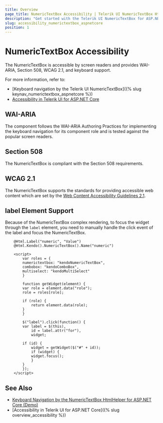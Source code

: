 ```yaml
---
title: Overview
page_title: NumericTextBox Accessibility | Telerik UI NumericTextBox HtmlHelper for ASP.NET Core
description: "Get started with the Telerik UI NumericTextBox for ASP.NET Core and learn about its accessibility support for WAI-ARIA, Section 508, and WCAG 2.1."
slug: accessibility_numerictextbox_aspnetcore
position: 1
---
```


# NumericTextBox Accessibility

The NumericTextBox is accessible by screen readers and provides WAI-ARIA, Section 508, WCAG 2.1, and keyboard support.

For more information, refer to:
* [Keyboard navigation by the Telerik UI NumericTextBox]({% slug keynav_numerictextbox_aspnetcore %})
* [Accessibility in Telerik UI for ASP.NET Core](https://docs.telerik.com/aspnet-core/accessibility/overview)

## WAI-ARIA

The component follows the WAI-ARIA Authoring Practices for implementing the keyboard navigation for its component role and is tested against the popular screen readers.

## Section 508

The NumericTextBox is compliant with the Section 508 requirements.

## WCAG 2.1

The NumericTextBox supports the standards for providing accessible web content which are set by the [Web Content Accessibility Guidelines 2.1](https://www.w3.org/TR/WCAG/).

## label Element Support

Because of the NumericTextBox complex rendering, to focus the widget through the `label` element, you need to manually handle the click event of the label and focus the NumericTextBox.

```
    @Html.Label("numeric", "Value")
    @Html.Kendo().NumericTextBox().Name("numeric")

    <script>
        var roles = {
        numerictextbox: "kendoNumericTextBox",
        combobox: "kendoComboBox",
        multiselect: "kendoMultiSelect"
        }

        function getWidget(element) {
        var role = element.data("role");
        role = roles[role];

        if (role) {
            return element.data(role);
        }    
        }

        $("label").click(function() {
        var label = $(this),
            id = label.attr("for"),
            widget;

        if (id) {
            widget = getWidget($("#" + id));
            if (widget) {
            widget.focus();
            }
        }
        });
    </script>
```

## See Also

* [Keyboard Navigation by the NumericTextBox HtmlHelper for ASP.NET Core (Demo)](https://demos.telerik.com/aspnet-core/numerictextbox/keyboard-navigation)
* [Accessibility in Telerik UI for ASP.NET Core]({% slug overview_accessibility %})
